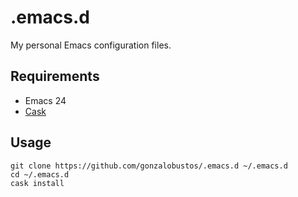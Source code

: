 # .emacs.d

My personal Emacs configuration files.

## Requirements

* Emacs 24
* [Cask](https://github.com/cask/cask)

## Usage

```shell
git clone https://github.com/gonzalobustos/.emacs.d ~/.emacs.d
cd ~/.emacs.d
cask install
```

